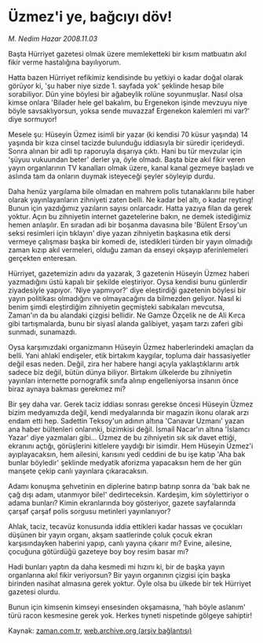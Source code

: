# Üzmez'i ye, bağcıyı döv!

*M. Nedim Hazar 2008.11.03*

<tr><td class="metin" colspan="2" style="padding-top: 20px; padding-left: 5px; padding-right: 10px;">Başta Hürriyet gazetesi olmak üzere memleketteki bir kısım matbuatın akıl fikir verme hastalığına bayılıyorum.</td></tr><tr><td class="metin" colspan="2" style="padding-top: 20px; padding-left: 5px; padding-right: 10px;"><p> Hatta bazen Hürriyet refikimiz kendisinde bu yetkiyi o kadar doğal olarak görüyor ki, 'şu haber niye sizde 1. sayfada yok' şeklinde hesap bile sorabiliyor. Dün yine böylesi bir ağabeylik rolüne soyunmuşlar. Nasıl olsa kimse onlara 'Bilader hele gel bakalım, bu Ergenekon işinde mevzuyu niye böyle savsaklıyorsun, yoksa sende muvazzaf Ergenekon kalemleri mi var?' diye sormuyor!
<p>Mesele şu: Hüseyin Üzmez isimli bir yazar (ki kendisi 70 küsur yaşında) 14 yaşında bir kıza cinsel tacizde bulunduğu iddiasıyla bir süredir içerideydi. Sonra alınan bir adli tıp raporuyla dışarıya çıktı. Hani bu tür mevzular için 'şüyuu vukuundan beter' derler ya, öyle olmadı. Başta bize akıl fikir veren yayın organlarının TV kanalları olmak üzere, kanal kanal gezmeye başladı ve aslında tam da onların duymak isteyeceği şeyler söyleyip durdu. 
<p>Daha henüz yargılama bile olmadan en mahrem polis tutanaklarını bile haber olarak yayınlayanların zihniyeti zaten belli. Ne kadar bel altı, o kadar reyting! Bunun için yazdığımız yazıların sayısı onlarcadır. Hatta yazıya filan da gerek yoktur. Açın bu zihniyetin internet gazetelerine bakın, ne demek istediğimiz hemen anlaşılır. En sıradan adi bir boşanma davasına bile 'Bülent Ersoy'un seksi resimleri için tıklayın' diye yazan zihniyetin başkasına etik dersi vermeye çalışması başka bir komedi de, istedikleri türden bir yayın olmadığı zaman kızıp akıl vermeleri, olduğu zaman da enseyi okşayıp aferinlemeleri gerçekten enteresan. 
<p>Hürriyet, gazetemizin adını da yazarak, 3 gazetenin Hüseyin Üzmez haberi yazmadığını üstü kapalı bir şekilde eleştiriyor. Oysa kendisi bunu günlerdir ziyadesiyle yapıyor. 'Niye yapmıyor?' diye eleştirdiği gazetenin böylesi bir yayın politikası olmadığını ve olmayacağını da bilmezden geliyor. Nasıl ki benim şimdi eleştirdiğim zihniyetin geçmişteki sabıkaları mevcutsa, Zaman'ın da bu alandaki çizgisi bellidir. Ne Gamze Özçelik ne de Ali Kırca gibi tartışmalarda, bunu bir siyasî alanda galibiyet, yaşam tarzı zaferi gibi sunmadı, sunamazdı. 
<p>Oysa karşımızdaki organizmanın Hüseyin Üzmez haberlerindeki amaçları da belli. Yani ahlakî endişeler, etik birtakım kaygılar, topluma dair hassasiyetler değil esas neden. Değil, zira her habere hangi açıyla yaklaştıklarını artık sadece biz değil, bütün dünya biliyor. Birtakım ülkelerde bu zihniyetin yayınları internette pornografik sınıfa alınıp engelleniyorsa insanın önce biraz aynaya bakması gerekmez mi?
<p>Bir şey daha var. Gerek taciz iddiası sonrası gerekse öncesi Hüseyin Üzmez bizim medyamızda değil, kendi medyalarında bir magazin ikonu olarak arzı endam etti hep. Sadettin Teksoy'un adının altına 'Canavar Uzmanı' yazan ana haber bültenleri onlarınki, bizimkisi değil. İsmail Nacar'ın altına 'İslamcı Yazar' diye yazmaları gibi... Üzmez de bu zihniyetin sık sık davet ettiği, ekranını açtığı, görüşlerini kitlelere yaydığı bir isimdir. Hem Hüseyin Üzmez'i ayıplayacaksın, hem ailesini, karısını yedi ceddini de bu işe katıp 'Aha bak bunlar böyledir' şeklinde medyatik aforizma yapacaksın hem de her gün manşete çekip canlı yayınlara çıkaracaksın. 
<p>Adamı konuşma şehvetinin en diplerine batırıp batırıp sonra da 'bak bak ne çağ dışı adam, utanmıyor bile!' dedirteceksin. Kardeşim, kim söylettiriyor o adama bunları? Kimin ekranlarında boy gösteriyor, gazete sayfalarında çarşaf çarşaf polis sorgusu metinleri yayınlanıyor?
<p>Ahlak, taciz, tecavüz konusunda iddia ettikleri kadar hassas ve çocukları düşünen bir yayın organı, akşam saatlerinde çoluk çocuk ekran karşısındayken haberini yapıp, canlı yayına çıkarır mı? Evine, ailesine, çocuğuna götürdüğü gazeteye boy boy resim basar mı?
<p>Hadi bunları yaptın da daha kesmedi mi hızını ki, bir de başka yayın organlarına akıl fikir veriyorsun? Bir yayın organının çizgisi için başka birinden nasihat almasına gerek yoktur. Öyle olsa bu ülkede bir tek Hürriyet gazetesi olurdu. 
<p>Bunun için kimsenin kimseyi ensesinden okşamasına, 'hah böyle aslanım' türü racon kesmesine gerek yok. Herkes tıyneti nispetinde gölgeye sahiptir!<br/></p></p></p></p></p></p></p></p></p></p></td></tr>

Kaynak: [zaman.com.tr](http://zaman.com.tr/yazar.do?yazino=756224), [web.archive.org (arşiv bağlantısı)](http://web.archive.org/web/20081206141924/http://www.zaman.com.tr:80/yazar.do?yazino=756224)
